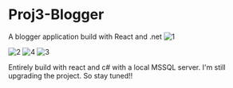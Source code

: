 # Proj3-Blogger
 A blogger application build with React and .net
![1](https://github.com/abay-tech/Proj3-Blogger/assets/67160846/d5c9536e-5f84-4e5d-8bda-16b0ae7c1727)

![2](https://github.com/abay-tech/Proj3-Blogger/assets/67160846/26f16934-4c6e-4873-b7e8-185ac9d4ab29)
![4](https://github.com/abay-tech/Proj3-Blogger/assets/67160846/63443538-f270-457b-86d2-7ff28d061648)
![3](https://github.com/abay-tech/Proj3-Blogger/assets/67160846/0f108ad6-7628-44ea-a547-14f9304d059c)



Entirely build with react and c# with a local MSSQL server.
I'm still upgrading the project. So stay tuned!!
